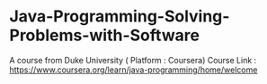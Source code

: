# Java-Programming-Solving-Problems-with-Software
A course from Duke University ( Platform : Coursera)
Course Link : https://www.coursera.org/learn/java-programming/home/welcome
